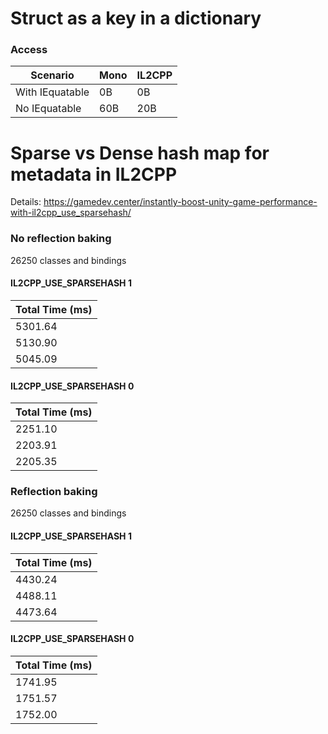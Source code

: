 # Struct as a key in a dictionary

### Access
| Scenario       | Mono | IL2CPP |
|----------------|------|--------|
| With IEquatable| 0B   | 0B     |
| No IEquatable  | 60B  | 20B    |

# Sparse vs Dense hash map for metadata in IL2CPP

Details: https://gamedev.center/instantly-boost-unity-game-performance-with-il2cpp_use_sparsehash/

### No reflection baking
26250 classes and bindings 

#### IL2CPP_USE_SPARSEHASH 1
| Total Time (ms) |
|-----------------|
| 5301.64         |
| 5130.90         |
| 5045.09         |

#### IL2CPP_USE_SPARSEHASH 0
| Total Time (ms) |
|-----------------|
| 2251.10         |
| 2203.91         |
| 2205.35         |

### Reflection baking
26250 classes and bindings 

#### IL2CPP_USE_SPARSEHASH 1
| Total Time (ms) |
|-----------------|
| 4430.24         |
| 4488.11         |
| 4473.64         |


#### IL2CPP_USE_SPARSEHASH 0
| Total Time (ms) |
|-----------------|
| 1741.95         |
| 1751.57         |
| 1752.00         |
